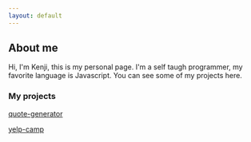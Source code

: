 ```yaml
---
layout: default
---
```

## About me

Hi, I'm Kenji, this is my personal page. I'm a self taugh programmer, my favorite language is Javascript. You can see some of my projects here.

### My projects

[quote-generator](./quote-generator/)

[yelp-camp](https://stark-springs-41502.herokuapp.com/) 
